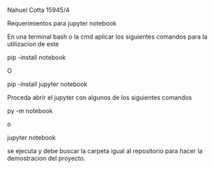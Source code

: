 Nahuel Cotta 15945/4

Requerimientos para jupyter notebook

En una terminal bash o la cmd aplicar los siguientes comandos para la utilizacion de este 

pip -install notebook

O

pip -install jupyter notebook

Proceda abrir el jupyter con algunos de los siguientes comandos

py -m notebook

o

jupyter notebook

se ejecuta y debe buscar la carpeta igual al repositorio para hacer la demostracion del proyecto.
